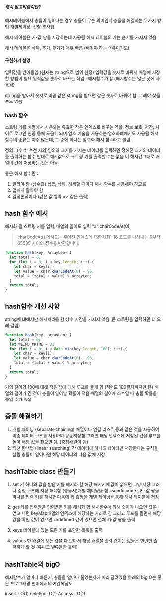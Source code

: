 ##### 해시 알고리즘이란?

해시테이블에서 충돌이 일어나는 경우
충돌이 무슨 의미인지
충돌을 해결하는 두가지 방법
개별체이닝, 선형 조사법

해시 테이블은 키-값 쌍을 저장하는데 사용됨
해시 테이블의 키는 순서를 가지지 않음

해시 테이블은 삭제, 추가, 찾기가 매우 빠름
(배워야 하는 이유이기도)

#### 구현하기 설명

입력값을 받아들임
(현재는 string으로 범위 한정)
입력값을 숫자로 바꿔서 배열에 저장할 방법이 필요
입력값을 숫자로 바꾸는 작업 : 해시함수가 함
(해시함수는 많은 곳에 사용됨)

string을 받아서 숫자로 바꿈
같은 string을 받으면 같은 숫자로 바꿔야 함.
그래야 찾을 수도 있음

### hash 함수

스트링 키를 배열에서 사용되는 유효한 작은 인덱스로 바꾸는 역할.
정보 보호, 저장, 사이트 로그인 인증 등에 도움이 되며
암호 기술을 사용하는 암호화폐에서도 사용됨
해시 함수의 종류는 아주 많은데, 그 중에 하나는 암호화 해시 함수라고 불림.

정의 :
(수백, 수천 자의)임의의 크기를 가지는 데이터를 입력하면
정해진 크기의 데이터를 출력하는 함수
반대로 해시값으로 스트링 키를 출력할 수는 없음
이 해시값그대로 배열의 칸에 저장하는 것은 아님

좋은 해시 함수란 :

1. 빨라야 함 (상수값)
   삽입, 삭제, 검색할 때마다 해시 함수를 사용해야 하므로
2. 겹치지 말아야 함
3. 결정론적이다 (같은 값 입력 => 같은 출력)

## hash 함수 예시

해시화 될 스트링 키를 입력, 배열의 길이도 입력
"a".charCodeAt(0);

> charCodeAt() 메서드는 주어진 인덱스에 대한 UTF-16 코드를 나타내는 0부터 65535 사이의 정수를 반환합니다.

```javascript
function hash(key, arrayLen) {
  let total = 0;
  for (let i = 0; i < key.length; i++) {
    let char = key[i];
    let value = char.charCodeAt(0) - 96;
    total = (total + value) % arrayLen;
  }
  return total;
}
```

## hash함수 개선 사항

string에 대해서만 해시처리를 함
상수 시간을 가지지 않음
(큰 스트링을 입력하면 더 오래 걸림)

```javascript
function hash(key, arrayLen) {
  let total = 0;
  let WEIRD_PRIME = 31;
  for (let i = 0; i < Math.min(key.length, 100); i++) {
    let char = key[i];
    let value = char.charCodeAt(0) - 96;
    total = (total + value) % arrayLen;
  }
  return total;
}
```

키의 길이와 100에 대해 작은 값에 대해 루프를 돌게 함
(적어도 100글자까지만 봄)
배열의 길이가 긴 것이 충돌이 일어날 확률이 적음
배열의 길이가 소수일 때 충돌 확률을 줄일 수가 있음

## 충돌 해결하기

1. 개별 체이닝 (separate chaining)
   배열이나 연결 리스트 등과 같은 것을 사용하여
   이중 데이터 구조를 사용하여 공동저장함
   그러면 해당 인덱스에 저장된 값을 루프를 돌아
   해당 값을 찾으면 됨. (중첩배열이 됨)
2. 직선 탐색법 (linear searching)
   각 데이터에 하나의 데이터만 저장한다는 규칙을 살림
   충돌이 일어나면 해당 데이터의 다음 값에 저장

## hashTable class 만들기

1. set
   키 하나와 값을 받음
   키를 해시화 함
   해당 해시키에 값이 없으면 그냥 저장
   그러나 중첩 구조에 저장 해야함
   (충돌시)개별 체이닝을 함
   psuedo code :
   키-값 쌍을 하나를 입력
   키를 해시한 다음에 키 값쌍을 개별 체이닝을 통해 해시 테이블에 저장

2. get
   키를 입력받음
   입력받은 키를 해시화 함
   해시함수에 의해 숫자가 나오면
   값을 얻고 나면 keyMap배열의 인덱스에 해당하는 자리로 감
   그리고 루프를 돌면서 해당 값을 확인
   값이 없으면 undefined
   값이 있으면
   전체 키-값 쌍을 출력

3. keys
   테이블에 있는 모든 키를 포함한 목록을 출력

4. values
   한 배열에 모든 값을 다 모아서 해당 배열을 출력
   겹치는 값들은 한번만 출력하게 할 것
   (유니크 밸류들만 출력)

## hashTable의 bigO

해시함수가 얼마나 빠른지, 충돌을 얼마나 줄였는지에 따라
달려있음 아래의 big O는 좋은 프로그래밍 언어에서의 시간복잡도

insert : O(1)
deletion: O(1)
Access : O(1)
